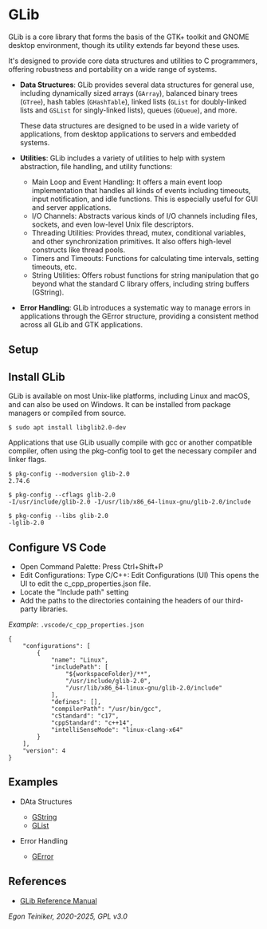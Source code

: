 # GLib

GLib is a core library that forms the basis of the GTK+ toolkit and GNOME 
desktop environment, though its utility extends far beyond these uses. 

It's designed to provide core data structures and utilities to C programmers, 
offering robustness and portability on a wide range of systems.

* **Data Structures**:
    GLib provides several data structures for general use, including dynamically 
    sized arrays (`GArray`), balanced binary trees (`GTree`), hash tables 
    (`GHashTable`), linked lists (`GList` for doubly-linked lists and `GSList` 
    for singly-linked lists), queues (`GQueue`), and more. 
    
    These data structures are designed to be used in a wide variety of applications, 
    from desktop applications to servers and embedded systems.

* **Utilities**:
    GLib includes a variety of utilities to help with system abstraction, 
    file handling, and utility functions:

    * Main Loop and Event Handling: It offers a main event loop implementation that handles all kinds of events including timeouts, input notification, and idle functions. This is especially useful for GUI and server applications.
    * I/O Channels: Abstracts various kinds of I/O channels including files, sockets, and even low-level Unix file descriptors.
    * Threading Utilities: Provides thread, mutex, conditional variables, and other synchronization primitives. It also offers high-level constructs like thread pools.
    * Timers and Timeouts: Functions for calculating time intervals, setting timeouts, etc.
    * String Utilities: Offers robust functions for string manipulation that go beyond what the standard C library offers, including string buffers (GString).

* **Error Handling**:
    GLib introduces a systematic way to manage errors in applications through 
    the GError structure, providing a consistent method across all GLib and 
    GTK applications.


## Setup 

## Install GLib
GLib is available on most Unix-like platforms, including Linux and macOS, 
and can also be used on Windows. It can be installed from package managers 
or compiled from source. 

```
$ sudo apt install libglib2.0-dev
```

Applications that use GLib usually compile with gcc or another compatible 
compiler, often using the pkg-config tool to get the necessary compiler 
and linker flags.

```
$ pkg-config --modversion glib-2.0
2.74.6

$ pkg-config --cflags glib-2.0
-I/usr/include/glib-2.0 -I/usr/lib/x86_64-linux-gnu/glib-2.0/include 

$ pkg-config --libs glib-2.0
-lglib-2.0 
```

## Configure VS Code 

* Open Command Palette: Press Ctrl+Shift+P
* Edit Configurations: Type C/C++: Edit Configurations (UI)
	This opens the UI to edit the c_cpp_properties.json file.
* Locate the "Include path" setting 
* Add the paths to the directories containing the headers of 
    our third-party libraries. 

_Example_: `.vscode/c_cpp_properties.json`
```
{
    "configurations": [
        {
            "name": "Linux",
            "includePath": [
                "${workspaceFolder}/**",
                "/usr/include/glib-2.0",
                "/usr/lib/x86_64-linux-gnu/glib-2.0/include"
            ],
            "defines": [],
            "compilerPath": "/usr/bin/gcc",
            "cStandard": "c17",
            "cppStandard": "c++14",
            "intelliSenseMode": "linux-clang-x64"
        }
    ],
    "version": 4
}
```

## Examples 

* DAta Structures 
    * [GString](GString/)
    * [GList](GList/)

* Error Handling
    * [GError](GError/)

## References

* [GLib Reference Manual](https://gnome.pages.gitlab.gnome.org/libsoup/glib/)

*Egon Teiniker, 2020-2025, GPL v3.0* 